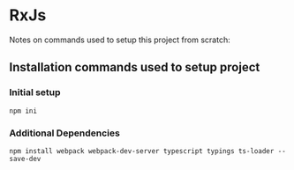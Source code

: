# RxJs

Notes on commands used to setup this project from scratch:


## Installation commands used to setup project
### Initial setup
`npm ini`

### Additional Dependencies
`npm install webpack webpack-dev-server typescript typings ts-loader --save-dev`
